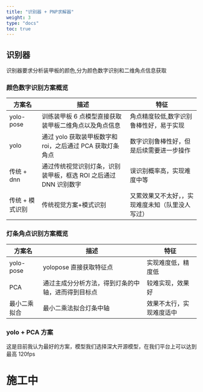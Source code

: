 ```yaml
---
title: "识别器 + PNP求解器"
weight: 3
type: "docs"
toc: true
---
```


## 识别器

识别器要求分析装甲板的颜色,分为颜色数字识别和二维角点信息获取

### 颜色数字识别方案概览

| 方案名          | 描述                                                             | 特征                                             |
| --------------- | ---------------------------------------------------------------- | ------------------------------------------------ |
| yolo-pose       | 训练装甲板 6 点模型直接获取装甲板二维角点以及角点信息            | 角点精度较低,数字识别鲁棒性好，易于实现          |
| yolo            | 通过 yolo 获取装甲板数字和 roi，之后通过 PCA 获取灯条角点        | 数字识别鲁棒性好，但是后续需要进一步操作         |
| 传统 + dnn      | 通过传统视觉识别灯条，识别装甲板，框选 ROI 之后通过 DNN 识别数字 | 误识别概率高，实现难度中等                       |
| 传统 + 模式识别 | 传统视觉方案+模式识别                                            | 又累效果又不太好，，实现难度未知（队里没人写过） |

### 灯条角点识别方案概览

| 方案名       | 描述                                               | 特征                     |
| ------------ | -------------------------------------------------- | ------------------------ |
| yolo-pose    | yolopose 直接获取特征点                            | 实现难度低，精度低       |
| PCA          | 通过主成分分析方法，得到灯条的中轴，进而得到目标点 | 较难实现，效果好         |
| 最小二乘拟合 | 最小二乘法拟合灯条中轴                             | 效果不太行，实现难度适中 |

### yolo + PCA 方案

这是目前我认为最好的方案，模型我们选择深大开源模型，在我们平台上可以达到最高 120fps

# 施工中
